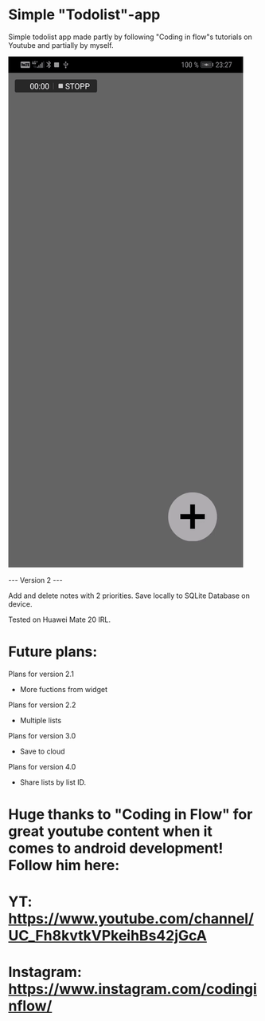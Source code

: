 # Simple "Todolist"-app

Simple todolist app made partly by following "Coding in flow"s tutorials on Youtube and partially by myself.

![](https://github.com/ProgrammerChris/simple_todolist_app/blob/master/demo.gif)

--- Version 2 ---

Add and delete notes with 2 priorities. 
Save locally to SQLite Database on device. 

Tested on Huawei Mate 20 IRL.


# Future plans:

Plans for version 2.1
- More fuctions from widget

Plans for version 2.2
- Multiple lists

Plans for version 3.0
- Save to cloud

Plans for version 4.0
- Share lists by list ID.

# Huge thanks to "Coding in Flow" for great youtube content when it comes to android development! Follow him here:

# YT: https://www.youtube.com/channel/UC_Fh8kvtkVPkeihBs42jGcA
# Instagram: https://www.instagram.com/codinginflow/
